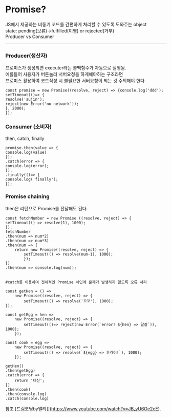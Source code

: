 
# Promise?
JS에서 제공하는 비동기 코드를 간편하게 처리할 수 있도록 도와주는 object   
state: pending(보류)->fulfilled(이행) or rejected(거부)  
Producer vs Consumer  

* * *

### Producer(생산자)
프로미스가 생성되면 executer라는 콜백함수가 자동으로 실행됨.  
예를들어 사용자가 버튼눌러 서버요청을 하게해야하는 구조라면  
프로미스 활용하여 코드작성 시 불필요한 서버요청이 되는 것 주의해야 한다.

    const promise = new Promise((resolve, reject) => {console.log('ddd');
    setTimeout(()=> {
    resolve('sujin');
    reject(new Error('no network'));
    }, 2000);
    });


### Consumer (소비자)
then, catch, finally

    promise.then(value => {
    console.log(value)
    });
    .catch(error => {
    console.log(error);
    });
    .finally(()=> {
    console.log('finally');
    });


### Promise chaining
then은 리턴으로 Promise를 전달해도 된다.

    const fetchNumber = new Promise ((resolve, reject) => {
    setTimeout(() => resolve(1), 1000);
    });
    fetchNumber
    .then(num => num*2)
    .then(num => num*3)
    .then(num => {
        return new Promise((resolve, reject) => {
            setTimeout(() => resolve(num-1), 1000);
            });
    })
    .then(num => console.log(num));


    #catch를 이용하여 전체적인 Promise 체인에 문제가 발생하지 않도록 오류 처리 

    const getHen = () => 
        new Promise((resolve, reject) => {
            setTimeout(() => resolve('꼬꼬'), 1000);
    });

    const getEgg = hen =>
        new Promise((resolve, reject) => {
            setTimeout(()=> reject(new Error(`error! ${hen} => 달걀`)), 1000);
        });

    const cook = egg =>
        new Promise((resolve, reject) => {
            setTimeout(() => resolve(`${egg} => 후라이!`), 1000);
        });

    getHen()
    .then(getEgg)
    .catch(error => {
        return '대신';
    })
    .then(cook)
    .then(console.log)
    .catch(console.log)


참조
[드림코딩by앨리]](https://www.youtube.com/watch?v=JB_yU6Oe2eE).
